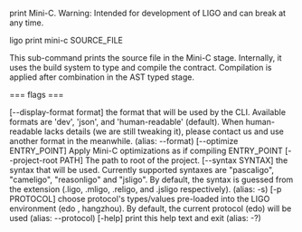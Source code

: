 print Mini-C. Warning: Intended for development of LIGO and can break at
any time.

ligo print mini-c SOURCE_FILE

This sub-command prints the source file in the Mini-C stage. Internally,
it uses the build system to type and compile the contract. Compilation
is applied after combination in the AST typed stage.

=== flags ===

\[\--display-format format\] the format that will be used by the CLI.
Available formats are \'dev\', \'json\', and \'human-readable\'
(default). When human-readable lacks details (we are still tweaking it),
please contact us and use another format in the meanwhile. (alias:
\--format) \[\--optimize ENTRY_POINT\] Apply Mini-C optimizations as if
compiling ENTRY_POINT \[\--project-root PATH\] The path to root of the
project. \[\--syntax SYNTAX\] the syntax that will be used. Currently
supported syntaxes are \"pascaligo\", \"cameligo\", \"reasonligo\" and
\"jsligo\". By default, the syntax is guessed from the extension (.ligo,
.mligo, .religo, and .jsligo respectively). (alias: -s) \[-p PROTOCOL\]
choose protocol\'s types/values pre-loaded into the LIGO environment
(edo , hangzhou). By default, the current protocol (edo) will be used
(alias: \--protocol) \[-help\] print this help text and exit (alias: -?)
